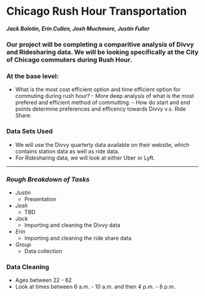 # **Chicago Rush Hour Transportation**

##### *Jack Bolotin, Erin Cullen, Josh Muchmore, Justin Fuller*

### Our project will be completing a comparitive analysis of Divvy and Ridesharing data. We will be looking specifically at the City of Chicago commuters during Rush Hour. 

### **At the base level:** 
   - What is the most cost efficient option and time efficient option for commuting during rush hour?
    - More deep analysis of what is the most prefered and efficient method of commutting. 
    - How do start and end points determine preferences and efficency towards Divvy v.s. Ride Share. 

### **Data Sets Used**
 - We will use the Divvy quarterly data available on their website, which contains station data as well as ride data. 
- For Ridesharing data, we will look at either Uber or Lyft. 

-----------

### *Rough Breakdown of Tasks*
- *Justin*
    - Presentation 
- *Josh*
    - TBD
- *Jack*
    - Importing and cleaning the Divvy data
- *Erin*
    - Importing and cleaning the ride share data
- *Group*
    - Data collection 


### **Data Cleaning**
- Ages between 22 - 62 
- Look at times between 6 a.m. - 10 a.m. and then 4 p.m. - 8 p.m. 
